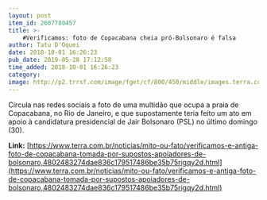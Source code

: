 ```yaml
---
layout: post
item_id: 2607780457
title: >-
    #Verificamos: foto de Copacabana cheia pró-Bolsonaro é falsa
author: Tatu D'Oquei
date: 2018-10-01 16:26:23
pub_date: 2019-05-28 17:12:58
time_added: 2018-10-01 16:26:23
category: 
image: http://p2.trrsf.com/image/fget/cf/800/450/middle/images.terra.com/2018/10/01/papa-topo.png
---
```


Circula nas redes sociais a foto de uma multidão que ocupa a praia de Copacabana, no Rio de Janeiro, e que supostamente teria feito um ato em apoio à candidatura presidencial de Jair Bolsonaro (PSL) no último domingo (30).

**Link:** [https://www.terra.com.br/noticias/mito-ou-fato/verificamos-e-antiga-foto-de-copacabana-tomada-por-supostos-apoiadores-de-bolsonaro,4802483274dae836c179517486be35b75rigqy2d.html](https://www.terra.com.br/noticias/mito-ou-fato/verificamos-e-antiga-foto-de-copacabana-tomada-por-supostos-apoiadores-de-bolsonaro,4802483274dae836c179517486be35b75rigqy2d.html)

